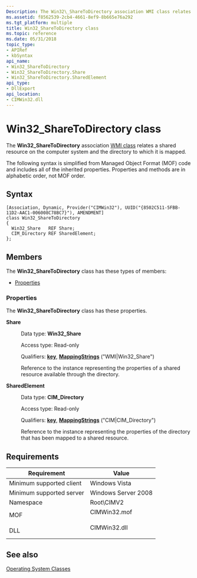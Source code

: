 ```yaml
---
Description: The Win32\_ShareToDirectory association WMI class relates a shared resource on the computer system and the directory to which it is mapped.
ms.assetid: f8562539-2cb4-4661-8ef9-8b665e76a292
ms.tgt_platform: multiple
title: Win32_ShareToDirectory class
ms.topic: reference
ms.date: 05/31/2018
topic_type: 
- APIRef
- kbSyntax
api_name: 
- Win32_ShareToDirectory
- Win32_ShareToDirectory.Share
- Win32_ShareToDirectory.SharedElement
api_type: 
- DllExport
api_location: 
- CIMWin32.dll
---
```


# Win32\_ShareToDirectory class

The **Win32\_ShareToDirectory** association [WMI class](../wmisdk/retrieving-a-class.md) relates a shared resource on the computer system and the directory to which it is mapped.

The following syntax is simplified from Managed Object Format (MOF) code and includes all of the inherited properties. Properties and methods are in alphabetic order, not MOF order.

## Syntax

``` syntax
[Association, Dynamic, Provider("CIMWin32"), UUID("{8502C511-5FBB-11D2-AAC1-006008C78BC7}"), AMENDMENT]
class Win32_ShareToDirectory
{
  Win32_Share   REF Share;
  CIM_Directory REF SharedElement;
};
```

## Members

The **Win32\_ShareToDirectory** class has these types of members:

-   [Properties](#properties)

### Properties

The **Win32\_ShareToDirectory** class has these properties.

<dl> <dt>

**Share**
</dt> <dd> <dl> <dt>

Data type: **Win32\_Share**
</dt> <dt>

Access type: Read-only
</dt> <dt>

Qualifiers: [**key**](../wmisdk/key-qualifier.md), [**MappingStrings**](../wmisdk/standard-qualifiers.md) ("WMI\|Win32\_Share")
</dt> </dl>

Reference to the instance representing the properties of a shared resource available through the directory.

</dd> <dt>

**SharedElement**
</dt> <dd> <dl> <dt>

Data type: **CIM\_Directory**
</dt> <dt>

Access type: Read-only
</dt> <dt>

Qualifiers: [**key**](../wmisdk/key-qualifier.md), [**MappingStrings**](../wmisdk/standard-qualifiers.md) ("CIM\|CIM\_Directory")
</dt> </dl>

Reference to the instance representing the properties of the directory that has been mapped to a shared resource.

</dd> </dl>

## Requirements



| Requirement | Value |
|-------------------------------------|-----------------------------------------------------------------------------------------|
| Minimum supported client<br/> | Windows Vista<br/>                                                                |
| Minimum supported server<br/> | Windows Server 2008<br/>                                                          |
| Namespace<br/>                | Root\\CIMV2<br/>                                                                  |
| MOF<br/>                      | <dl> <dt>CIMWin32.mof</dt> </dl> |
| DLL<br/>                      | <dl> <dt>CIMWin32.dll</dt> </dl> |



## See also

<dl> <dt>

[Operating System Classes](./operating-system-classes.md)
</dt> </dl>

 

 
